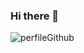 ### Hi there 👋

![perfileGithub](https://user-images.githubusercontent.com/62915864/177063846-413b004b-3618-4016-b0ff-f9a5cdae4776.png)
<!--
**PaoO23/PaoO23** is a ✨ _special_ ✨ repository because its `README.md` (this file) appears on your GitHub profile.


I'm interested in how the brain connects millions of neurons in a network in an organized, adaptive way. 

Here are some ideas to get you started:

- 🔭 I’m currently working on ...
- 🌱 I’m currently learning ...
- 👯 I’m looking to collaborate on ...
- 🤔 I’m looking for help with ...
- 💬 Ask me about ...
- 📫 How to reach me: ...
- 😄 Pronouns: ...
- ⚡ Fun fact: ...
-->
